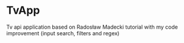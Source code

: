 # TvApp
Tv api application based on Radosław Madecki tutorial with my code improvement (input search, filters and regex) 
